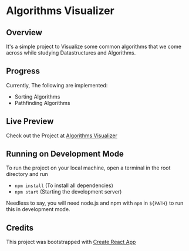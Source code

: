 # Algorithms Visualizer

## Overview
It's a simple project to Visualize some common algorithms that we come across while studying Datastructures and Algorithms.

## Progress
Currently, The following are implemented:
* Sorting Algorithms
* Pathfinding Algorithms

## Live Preview
Check out the Project at <a href="https://arpitpandey992.github.io/Algorithms-Visualizer">Algorithms Visualizer</a>


## Running on Development Mode
To run the project on your local machine, open a terminal in the root directory and run 
* `npm install` (To install all dependencies)
* `npm start` (Starting the development server)

Needless to say, you will need node.js and npm with `npm` in `${PATH}` to run this in development mode.

## Credits
This project was bootstrapped with [Create React App](https://github.com/facebook/create-react-app)